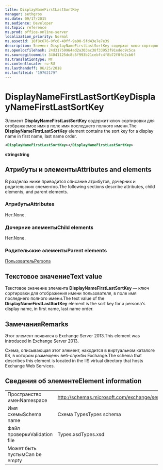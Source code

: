 ```yaml
---
title: DisplayNameFirstLastSortKey
manager: sethgros
ms.date: 09/17/2015
ms.audience: Developer
ms.topic: reference
ms.prod: office-online-server
localization_priority: Normal
ms.assetid: 18f8c676-0fc0-49ff-9a90-5fd43e7e7e39
description: Элемент DisplayNameFirstLastSortKey содержит ключ сортировки для отображаемое имя в поле имя последнего полного имени.
ms.openlocfilehash: 24d31759964ad2a303ac38f33953f91edec9c5ca
ms.sourcegitcommit: 34041125dc8c5f993b21cebfc4f8b72f0fd2cb6f
ms.translationtype: MT
ms.contentlocale: ru-RU
ms.lasthandoff: 06/25/2018
ms.locfileid: "19762179"
---
```

# <a name="displaynamefirstlastsortkey"></a><span data-ttu-id="02547-103">DisplayNameFirstLastSortKey</span><span class="sxs-lookup"><span data-stu-id="02547-103">DisplayNameFirstLastSortKey</span></span>

<span data-ttu-id="02547-104">Элемент **DisplayNameFirstLastSortKey** содержит ключ сортировки для отображаемое имя в поле имя последнего полного имени.</span><span class="sxs-lookup"><span data-stu-id="02547-104">The **DisplayNameFirstLastSortKey** element contains the sort key for a display name in first name, last name order.</span></span> 
  
```XML
<DisplayNameFirstLastSortKey></DisplayNameFirstLastSortKey>
```

 <span data-ttu-id="02547-105">**string**</span><span class="sxs-lookup"><span data-stu-id="02547-105">**string**</span></span>
## <a name="attributes-and-elements"></a><span data-ttu-id="02547-106">Атрибуты и элементы</span><span class="sxs-lookup"><span data-stu-id="02547-106">Attributes and elements</span></span>

<span data-ttu-id="02547-107">В разделах ниже приводится описание атрибутов, дочерних и родительских элементов.</span><span class="sxs-lookup"><span data-stu-id="02547-107">The following sections describe attributes, child elements, and parent elements.</span></span>
  
### <a name="attributes"></a><span data-ttu-id="02547-108">Атрибуты</span><span class="sxs-lookup"><span data-stu-id="02547-108">Attributes</span></span>

<span data-ttu-id="02547-109">Нет.</span><span class="sxs-lookup"><span data-stu-id="02547-109">None.</span></span>
  
### <a name="child-elements"></a><span data-ttu-id="02547-110">Дочерние элементы</span><span class="sxs-lookup"><span data-stu-id="02547-110">Child elements</span></span>

<span data-ttu-id="02547-111">Нет.</span><span class="sxs-lookup"><span data-stu-id="02547-111">None.</span></span>
  
### <a name="parent-elements"></a><span data-ttu-id="02547-112">Родительские элементы</span><span class="sxs-lookup"><span data-stu-id="02547-112">Parent elements</span></span>

[<span data-ttu-id="02547-113">Пользователь</span><span class="sxs-lookup"><span data-stu-id="02547-113">Persona</span></span>](persona.md)
  
## <a name="text-value"></a><span data-ttu-id="02547-114">Текстовое значение</span><span class="sxs-lookup"><span data-stu-id="02547-114">Text value</span></span>

<span data-ttu-id="02547-115">Текстовое значение элемента **DisplayNameFirstLastSortKey** — ключ сортировки для отображения имени пользователя, в поле имя последнего полного имени.</span><span class="sxs-lookup"><span data-stu-id="02547-115">The text value of the **DisplayNameFirstLastSortKey** element is the sort key for a persona's display name, in first name, last name order.</span></span> 
  
## <a name="remarks"></a><span data-ttu-id="02547-116">Замечания</span><span class="sxs-lookup"><span data-stu-id="02547-116">Remarks</span></span>

<span data-ttu-id="02547-117">Этот элемент появился в Exchange Server 2013.</span><span class="sxs-lookup"><span data-stu-id="02547-117">This element was introduced in Exchange Server 2013.</span></span>
  
<span data-ttu-id="02547-118">Схема, описывающая этот элемент, находится в виртуальном каталоге IIS, в котором размещены веб-службы Exchange.</span><span class="sxs-lookup"><span data-stu-id="02547-118">The schema that describes this element is located in the IIS virtual directory that hosts Exchange Web Services.</span></span>
  
## <a name="element-information"></a><span data-ttu-id="02547-119">Сведения об элементе</span><span class="sxs-lookup"><span data-stu-id="02547-119">Element information</span></span>

|||
|:-----|:-----|
|<span data-ttu-id="02547-120">Пространство имен</span><span class="sxs-lookup"><span data-stu-id="02547-120">Namespace</span></span>  <br/> |http://schemas.microsoft.com/exchange/services/2006/types  <br/> |
|<span data-ttu-id="02547-121">Имя схемы</span><span class="sxs-lookup"><span data-stu-id="02547-121">Schema name</span></span>  <br/> |<span data-ttu-id="02547-122">Схема Types</span><span class="sxs-lookup"><span data-stu-id="02547-122">Types schema</span></span>  <br/> |
|<span data-ttu-id="02547-123">Файл проверки</span><span class="sxs-lookup"><span data-stu-id="02547-123">Validation file</span></span>  <br/> |<span data-ttu-id="02547-124">Types.xsd</span><span class="sxs-lookup"><span data-stu-id="02547-124">Types.xsd</span></span>  <br/> |
|<span data-ttu-id="02547-125">Может быть пустым</span><span class="sxs-lookup"><span data-stu-id="02547-125">Can be empty</span></span>  <br/> ||
   

